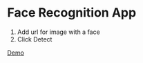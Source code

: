 # Face Recognition App
1. Add url for image with a face
2. Click Detect

[Demo](https://kerwindows.github.io/face-recognition-app/)

